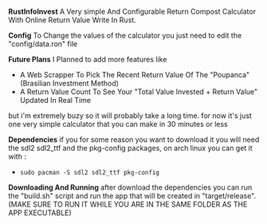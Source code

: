**RustInfoInvest**
A Very simple And Configurable Return Compost Calculator With Online Return Value Write In Rust.

**Config**
To Change the values of the calculator you just need to edit the "config/data.ron" file

**Future Plans**
I Planned to add more features like
- A Web Scrapper To Pick The Recent Return Value Of The "Poupanca" (Brasilian Investment Method)
- A Return Value Count To See Your "Total Value Invested + Return Value" Updated In Real Time

but i'm extremely buzy so it will probably take a long time. for now it's just one very simple calculator that you can make in 30 minutes or less

**Dependencies**
if you for some reason you want to download it you will need the sdl2 sdl2_ttf and the pkg-config packages, on arch linux you can get it with : 
- ```sudo pacman -S sdl2 sdl2_ttf pkg-config```

**Downloading And Running**
after download the dependencies you can run the "build.sh" script and run the app that will be created in "target/release". (MAKE SURE TO RUN IT WHILE YOU ARE IN THE SAME FOLDER AS THE APP EXECUTABLE)

